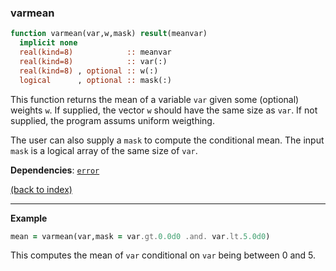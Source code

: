 
### varmean

```fortran
function varmean(var,w,mask) result(meanvar)
  implicit none
  real(kind=8)            :: meanvar
  real(kind=8)            :: var(:)
  real(kind=8) , optional :: w(:)     
  logical      , optional :: mask(:)  
```

This function returns the mean of a variable ```var``` given some (optional) weights ```w```. If supplied, the vector ```w``` should have the same size as ```var```. If not supplied, the program assums uniform weigthing.

The user can also supply a ```mask``` to compute the conditional mean. The input ```mask``` is a logical array of the same size of ```var```.

**Dependencies**: [```error```](error.md)

[(back to index)](../index.md)

---

**Example**

```fortran
mean = varmean(var,mask = var.gt.0.0d0 .and. var.lt.5.0d0)
```

This computes the mean of ```var``` conditional on ```var``` being between 0 and 5.
